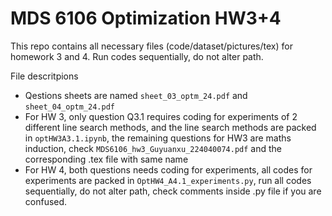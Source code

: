 # MDS 6106 Optimization HW3+4

This repo contains all necessary files (code/dataset/pictures/tex) for homework 3 and 4. Run codes sequentially, do not alter path.

File descritpions

- Qestions sheets are named `sheet_03_optm_24.pdf` and `sheet_04_optm_24.pdf`
- For HW 3, only question Q3.1 requires coding for experiments of 2 different line search methods, and the line search methods are packed in `optHW3A3.1.ipynb`, the remaining questions for HW3 are maths induction, check `MDS6106_hw3_Guyuanxu_224040074.pdf` and the corresponding .tex file with same name
- For HW 4, both questions needs coding for experiments, all codes for experiments are packed in `OptHW4_A4.1_experiments.py`, run all codes sequentially, do not alter path, check comments inside .py file if you are confused.
